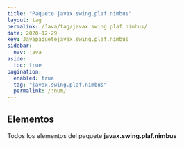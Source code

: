 ```yaml
---
title: "Paquete javax.swing.plaf.nimbus"
layout: tag
permalink: /Java/tag/javax.swing.plaf.nimbus/
date: 2020-12-29
key: Javapaquetejavax.swing.plaf.nimbus
sidebar: 
  nav: java
aside: 
  toc: true
pagination: 
  enabled: true
  tag: "javax.swing.plaf.nimbus"
  permalink: /:num/
---
```


<h2>Elementos</h2>
Todos los elementos del paquete <strong>javax.swing.plaf.nimbus</strong>
